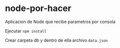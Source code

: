 # node-por-hacer

Aplicacion de Node que recibe parametros por consola

Ejecutar
``
npm install
``

Crear carpeta db y dentro de ella archivo 
``
data.json
``

